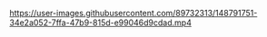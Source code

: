 https://user-images.githubusercontent.com/89732313/148791751-34e2a052-7ffa-47b9-815d-e99046d9cdad.mp4
